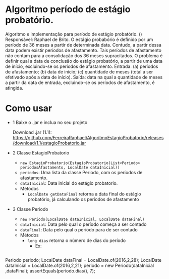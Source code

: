 # Algoritmo período de estágio probatório.
Algoritmo e implementação para período de estágio probatório. () Responsável: Raphael de Brito. O estágio probabório é definido por um período de 36 meses a partir de determinada data. Contudo, a partir dessa data podem existir períodos de afastamento. Tais períodos de afastamento não contam para a consolidação dos 36 meses supracitados. O problema é definir qual a data de conclusão do estágio probatório, a partir de uma data de início, excluindo-se os períodos de afastamento. Entrada: (a) períodos de afastamento; (b) data de início; (c) quantidade de meses (total a ser efetivado após a data de início). Saída: data na qual a quantidade de meses a partir da data de entrada, excluindo-se os períodos de afastamento, é atingida. 

# Como usar

- 1 Baixe o .jar e inclua no seu projeto

  Download .jar (1.1): https://github.com/FerreiraRaphael/AlgoritmoEstagioProbatorio/releases/download/1.1/estagioProbatorio.jar

- 2 Classe EstagioProbatorio
  - `new EstagioProbatorio(EstagioProbatorio(List<Periodo> periodosAfastamento, LocalDate dataInicial))`
  - `periodos`: Uma lista da classe Periodo, com os períodos de afastamento.
  - `dataInicial`: Data inicial do estágio probatorio.
  - Metodos
    - `LocalDate getDataFinal` retorna a data final do estágio probatório, já calculando os períodos de afastamento

- 3 Classe Periodo
  - `new Periodo(LocalDate dataInicial, LocalDate dataFinal)`
  - `dataInicial`: Data pelo qual o período começa a ser contado
  - `dataFinal`: Data pelo qual o período para de ser contado
  - Métodos
    - `long dias` retorna o número de dias do período
      - Ex: 
      ```java
Periodo periodo;
LocalDate dataFinal = LocalDate.of(2016,2,28);
LocalDate dataInicial  = LocalDate.of(2016,2,21);
periodo = new Periodo(dataInicial ,dataFinal);
assertEquals(periodo.dias(), 7);
```
